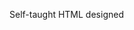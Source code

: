 Self-taught HTML designed
              
 
 
 
      
 
 
                                                                                                                                                                                                                                                                   